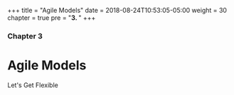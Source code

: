 +++
title = "Agile Models"
date = 2018-08-24T10:53:05-05:00
weight = 30
chapter = true
pre = "<b>3. </b>"
+++

### Chapter 3

# Agile Models

Let's Get Flexible